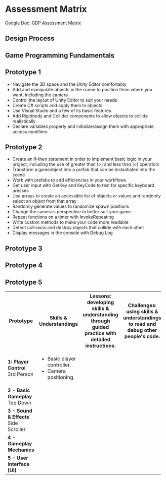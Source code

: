 # Assessment Matrix

[Google Doc: GDP Assessment Matrix](https://docs.google.com/document/d/1cH0dUnEIkzzeGuIJqNaWYWh7JyrOzQG72hP8C-KItpc/edit?usp=sharing)

## Design Process

## Game Programming Fundamentals

## Prototype 1

* Navigate the 3D space and the Unity Editor comfortably
* Add and manipulate objects in the scene to position them where you want, including the camera
* Control the layout of Unity Editor to suit your needs
* Create C# scripts and apply them to objects
* Use Visual Studio and a few of its basic features
* Add Rigidbody and Collider components to allow objects to collide realistically 
* Declare variables properly and initialize/assign them with appropriate access modifiers

## Prototype 2

* Create an if-then statement in order to implement basic logic in your project, including the use of greater than (>) and less than (<) operators
* Transform a gameobject into a prefab that can be instantiated into the scene
* Work with prefabs to add efficiencies in your workflows
* Get user input with GetKey and KeyCode to test for specific keyboard presses
* Use arrays to create an accessible list of objects or values and randomly select an object from that array
* Randomly generate values to randomize spawn positions
* Change the camera’s perspective to better suit your game
* Repeat functions on a timer with InvokeRepeating
* Write custom methods to make your code more readable
* Detect collisions and destroy objects that collide with each other
* Display messages in the console with Debug Log

## Prototype 3

## Prototype 4

## Prototype 5

<table>
  <tr>
    <th>Prototype</th>
    <th>Skills & Understandings</th>
    <th>Lessons: <span class="info">developing skills & understanding through guided practice with detailed instructions.<span></th>
    <th>Challenges: using skills & understandings to read and debug other people's code.</th>
    <th>Labs: applying skills & understandings to implement your own designs.</th>
  </tr>
  <tr>
    <td><b>1: Player Control</b><br>3rd Person</td>
    <td>
      <ul>
        <li>
          Basic player controller.
        <li>
          Camera positioning.
    </td>
  </tr>
  <tr>
    <td><b>2 - Basic Gameplay</b><br>Top Down</td>
  </tr>
  <tr>
    <td><b>3 - Sound & Effects</b><br>Side Scroller</td>
  </tr>
  <tr>
   <td><b>4 - Gameplay Mechanics</b><br></td>
  </tr>
  <tr>
   <td><b>5 - User Interface (UI)</b><br></td>
  </tr>
</table>
  

